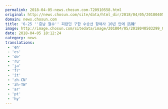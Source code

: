 ```yaml
---
permalink: 2018-04-05-news.chosun.com-720910558.html
original: http://news.chosun.com/site/data/html_dir/2018/04/05/2018040503382.html
domain: news.chosun.com
title: '6·25 ''흥남 철수'' 피란민 구한 수송선 항해사 10년 만에 訪韓'
image: http://image.chosun.com/sitedata/image/201804/05/2018040503299_0.jpg
date: 2018-04-05 18:12:24
category: news
translations: 
 - 'en'
 - 'es'
 - 'de'
 - 'ru'
 - 'ja'
 - 'fr'
 - 'it'
 - 'zh-CN'
 - 'zh-TW'
 - 'ar'
 - 'pt'
 - 'hy'
---
```



